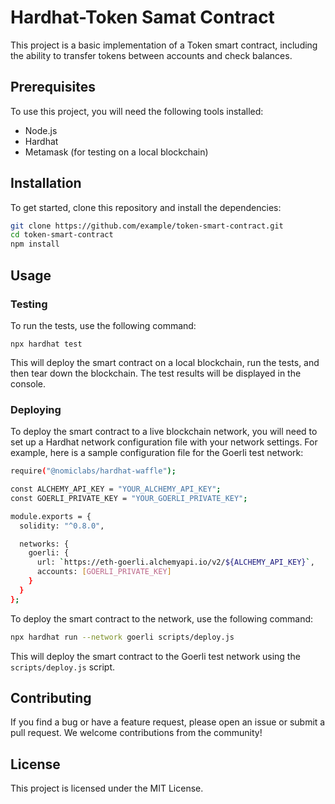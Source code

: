 
# Hardhat-Token Samat Contract

This project is a basic implementation of a Token smart contract, including the ability to transfer tokens between accounts and check balances.

## Prerequisites
To use this project, you will need the following tools installed:

- Node.js
- Hardhat
- Metamask (for testing on a local blockchain)

## Installation
To get started, clone this repository and install the dependencies:

```bash
git clone https://github.com/example/token-smart-contract.git
cd token-smart-contract
npm install
```

## Usage
### Testing
To run the tests, use the following command:

```npx hardhat test```

This will deploy the smart contract on a local blockchain, run the tests, and then tear down the blockchain. The test results will be displayed in the console.

### Deploying
To deploy the smart contract to a live blockchain network, you will need to set up a Hardhat network configuration file with your network settings. For example, here is a sample configuration file for the Goerli test network:

```bash
require("@nomiclabs/hardhat-waffle");

const ALCHEMY_API_KEY = "YOUR_ALCHEMY_API_KEY";
const GOERLI_PRIVATE_KEY = "YOUR_GOERLI_PRIVATE_KEY";

module.exports = {
  solidity: "^0.8.0",

  networks: {
    goerli: {
      url: `https://eth-goerli.alchemyapi.io/v2/${ALCHEMY_API_KEY}`,
      accounts: [GOERLI_PRIVATE_KEY]
    }
  }
};
```
To deploy the smart contract to the network, use the following command:
```bash
npx hardhat run --network goerli scripts/deploy.js
```
This will deploy the smart contract to the Goerli test network using the `scripts/deploy.js` script.

## Contributing
If you find a bug or have a feature request, please open an issue or submit a pull request. We welcome contributions from the community!

## License
This project is licensed under the MIT License.


